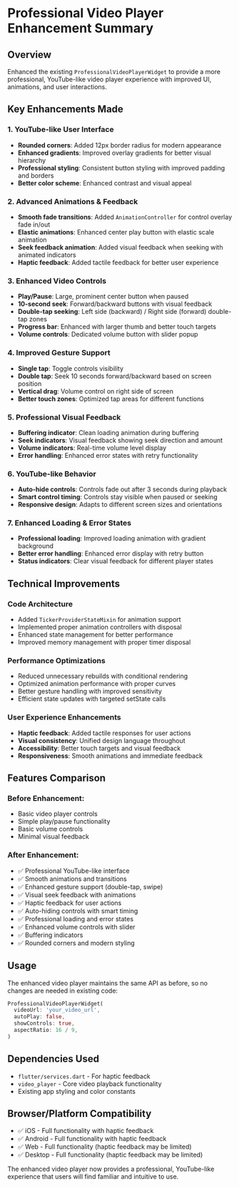 # Professional Video Player Enhancement Summary

## Overview
Enhanced the existing `ProfessionalVideoPlayerWidget` to provide a more professional, YouTube-like video player experience with improved UI, animations, and user interactions.

## Key Enhancements Made

### 1. **YouTube-like User Interface**
- **Rounded corners**: Added 12px border radius for modern appearance
- **Enhanced gradients**: Improved overlay gradients for better visual hierarchy
- **Professional styling**: Consistent button styling with improved padding and borders
- **Better color scheme**: Enhanced contrast and visual appeal

### 2. **Advanced Animations & Feedback**
- **Smooth fade transitions**: Added `AnimationController` for control overlay fade in/out
- **Elastic animations**: Enhanced center play button with elastic scale animation
- **Seek feedback animation**: Added visual feedback when seeking with animated indicators
- **Haptic feedback**: Added tactile feedback for better user experience

### 3. **Enhanced Video Controls**
- **Play/Pause**: Large, prominent center button when paused
- **10-second seek**: Forward/backward buttons with visual feedback
- **Double-tap seeking**: Left side (backward) / Right side (forward) double-tap zones
- **Progress bar**: Enhanced with larger thumb and better touch targets
- **Volume controls**: Dedicated volume button with slider popup

### 4. **Improved Gesture Support**
- **Single tap**: Toggle controls visibility
- **Double tap**: Seek 10 seconds forward/backward based on screen position
- **Vertical drag**: Volume control on right side of screen
- **Better touch zones**: Optimized tap areas for different functions

### 5. **Professional Visual Feedback**
- **Buffering indicator**: Clean loading animation during buffering
- **Seek indicators**: Visual feedback showing seek direction and amount
- **Volume indicators**: Real-time volume level display
- **Error handling**: Enhanced error states with retry functionality

### 6. **YouTube-like Behavior**
- **Auto-hide controls**: Controls fade out after 3 seconds during playback
- **Smart control timing**: Controls stay visible when paused or seeking
- **Responsive design**: Adapts to different screen sizes and orientations

### 7. **Enhanced Loading & Error States**
- **Professional loading**: Improved loading animation with gradient background
- **Better error handling**: Enhanced error display with retry button
- **Status indicators**: Clear visual feedback for different player states

## Technical Improvements

### Code Architecture
- Added `TickerProviderStateMixin` for animation support
- Implemented proper animation controllers with disposal
- Enhanced state management for better performance
- Improved memory management with proper timer disposal

### Performance Optimizations
- Reduced unnecessary rebuilds with conditional rendering
- Optimized animation performance with proper curves
- Better gesture handling with improved sensitivity
- Efficient state updates with targeted setState calls

### User Experience Enhancements
- **Haptic feedback**: Added tactile responses for user actions
- **Visual consistency**: Unified design language throughout
- **Accessibility**: Better touch targets and visual feedback
- **Responsiveness**: Smooth animations and immediate feedback

## Features Comparison

### Before Enhancement:
- Basic video player controls
- Simple play/pause functionality
- Basic volume controls
- Minimal visual feedback

### After Enhancement:
- ✅ Professional YouTube-like interface
- ✅ Smooth animations and transitions
- ✅ Enhanced gesture support (double-tap, swipe)
- ✅ Visual seek feedback with animations
- ✅ Haptic feedback for user actions
- ✅ Auto-hiding controls with smart timing
- ✅ Professional loading and error states
- ✅ Enhanced volume controls with slider
- ✅ Buffering indicators
- ✅ Rounded corners and modern styling

## Usage
The enhanced video player maintains the same API as before, so no changes are needed in existing code:

```dart
ProfessionalVideoPlayerWidget(
  videoUrl: 'your_video_url',
  autoPlay: false,
  showControls: true,
  aspectRatio: 16 / 9,
)
```

## Dependencies Used
- `flutter/services.dart` - For haptic feedback
- `video_player` - Core video playback functionality
- Existing app styling and color constants

## Browser/Platform Compatibility
- ✅ iOS - Full functionality with haptic feedback
- ✅ Android - Full functionality with haptic feedback  
- ✅ Web - Full functionality (haptic feedback may be limited)
- ✅ Desktop - Full functionality (haptic feedback may be limited)

The enhanced video player now provides a professional, YouTube-like experience that users will find familiar and intuitive to use.